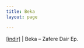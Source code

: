 ```yaml
---
title: Beka
layout: page

---
```

<a href="https://cloud.mail.ru/public/f029e6231638/Beka%20-%20Zafere%20Dair%20EP" target="_blank">[indir]</a> | Beka &#8211; Zafere Dair Ep.
